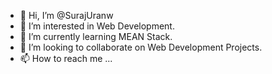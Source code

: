 - 👋 Hi, I’m @SurajUranw
- 👀 I’m interested in Web Development.
- 🌱 I’m currently learning MEAN Stack.
- 💞️ I’m looking to collaborate on Web Development Projects.
- 📫 How to reach me ...

<!---
SurajUranw/SurajUranw is a ✨ special ✨ repository because its `README.md` (this file) appears on your GitHub profile.
You can click the Preview link to take a look at your changes.
--->
